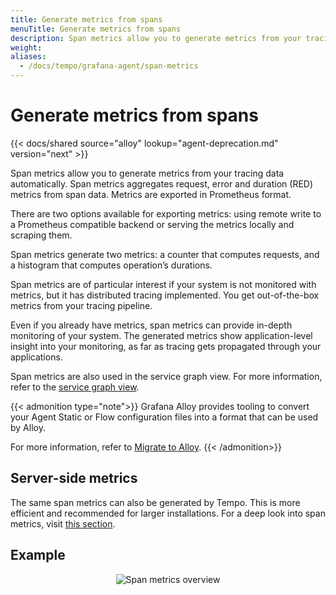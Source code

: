 ```yaml
---
title: Generate metrics from spans
menuTitle: Generate metrics from spans
description: Span metrics allow you to generate metrics from your tracing data automatically.
weight:
aliases:
  - /docs/tempo/grafana-agent/span-metrics
---
```


# Generate metrics from spans

{{< docs/shared source="alloy" lookup="agent-deprecation.md" version="next" >}}

Span metrics allow you to generate metrics from your tracing data automatically.
Span metrics aggregates request, error and duration (RED) metrics from span data.
Metrics are exported in Prometheus format.

There are two options available for exporting metrics: using remote write to a Prometheus compatible backend or serving the metrics locally and scraping them.

Span metrics generate two metrics: a counter that computes requests, and a histogram that computes operation’s durations.

Span metrics are of particular interest if your system is not monitored with metrics,
but it has distributed tracing implemented.
You get out-of-the-box metrics from your tracing pipeline.

Even if you already have metrics, span metrics can provide in-depth monitoring of your system.
The generated metrics show application-level insight into your monitoring,
as far as tracing gets propagated through your applications.

Span metrics are also used in the service graph view.
For more information, refer to the [service graph view](https://grafana.com/docs/tempo/<TEMPO_VERSION>/metrics-from-traces/service_graphs/service-graph-view/).

{{< admonition type="note">}}
Grafana Alloy provides tooling to convert your Agent Static or Flow configuration files into a format that can be used by Alloy.

For more information, refer to [Migrate to Alloy](https://grafana.com/docs/tempo/<TEMPO_VERSION>/set-up-for-tracing/instrument-send/set-up-collector/grafana-alloy/migrate-alloy/).
{{< /admonition>}}

## Server-side metrics

The same span metrics can also be generated by Tempo.
This is more efficient and recommended for larger installations.
For a deep look into span metrics, visit [this section](https://grafana.com/docs/tempo/<TEMPO_VERSION>/metrics-from-traces/span-metrics/).

## Example

<p align="center"><img src="/media/docs/tempo/metrics/span-metrics-example.png" alt="Span metrics overview"></p>
